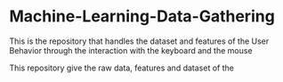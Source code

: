 # Machine-Learning-Data-Gathering
This is the repository that handles the dataset and features of the User Behavior through the interaction with the keyboard and the mouse

This repository give the raw data, features and dataset of the 